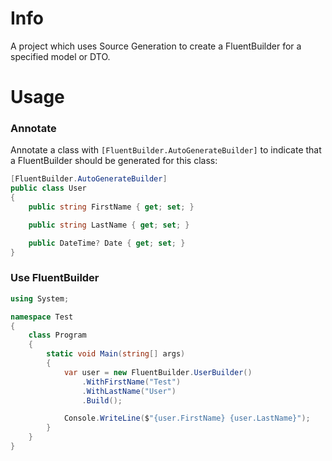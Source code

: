 # Info
A project which uses Source Generation to create a FluentBuilder for a specified model or DTO.

# Usage
### Annotate
Annotate a class with `[FluentBuilder.AutoGenerateBuilder]` to indicate that a FluentBuilder should be generated for this class:
``` c#
[FluentBuilder.AutoGenerateBuilder]
public class User
{
    public string FirstName { get; set; }

    public string LastName { get; set; }

    public DateTime? Date { get; set; }
}
```

### Use FluentBuilder
``` c#
using System;

namespace Test
{
    class Program
    {
        static void Main(string[] args)
        {
            var user = new FluentBuilder.UserBuilder()
                .WithFirstName("Test")
                .WithLastName("User")
                .Build();

            Console.WriteLine($"{user.FirstName} {user.LastName}");
        }
    }
}
```
